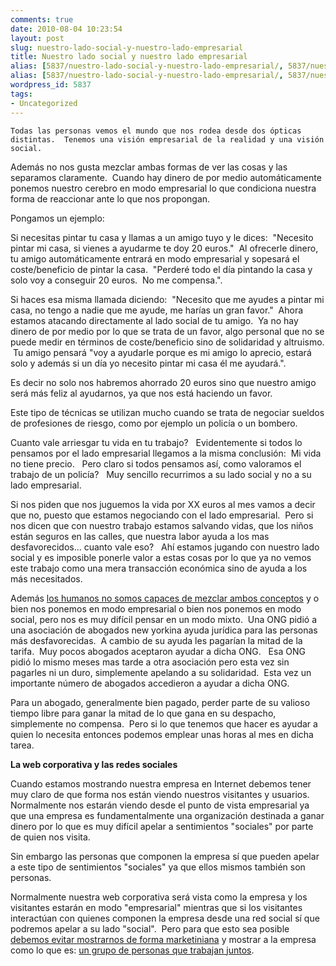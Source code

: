 ```yaml
---
comments: true
date: 2010-08-04 10:23:54
layout: post
slug: nuestro-lado-social-y-nuestro-lado-empresarial
title: Nuestro lado social y nuestro lado empresarial
alias: [5837/nuestro-lado-social-y-nuestro-lado-empresarial/, 5837/nuestro-lado-social-y-nuestro-lado-empresarial]
alias: [5837/nuestro-lado-social-y-nuestro-lado-empresarial/, 5837/nuestro-lado-social-y-nuestro-lado-empresarial]
wordpress_id: 5837
tags:
- Uncategorized
---
```



    Todas las personas vemos el mundo que nos rodea desde dos ópticas distintas.  Tenemos una visión empresarial de la realidad y una visión social.

Además no nos gusta mezclar ambas formas de ver las cosas y las separamos claramente.  Cuando hay dinero de por medio automáticamente ponemos nuestro cerebro en modo empresarial lo que condiciona nuestra forma de reaccionar ante lo que nos propongan.

Pongamos un ejemplo:  

Si necesitas pintar tu casa y llamas a un amigo tuyo y le dices:  "Necesito pintar mi casa, si vienes a ayudarme te doy 20 euros."  Al ofrecerle dinero, tu amigo automáticamente entrará en modo empresarial y sopesará el coste/beneficio de pintar la casa.  "Perderé todo el día pintando la casa y solo voy a conseguir 20 euros.  No me compensa.".

Si haces esa misma llamada diciendo:  "Necesito que me ayudes a pintar mi casa, no tengo a nadie que me ayude, me harías un gran favor."  Ahora estamos atacando directamente al lado social de tu amigo.  Ya no hay dinero de por medio por lo que se trata de un favor, algo personal que no se puede medir en términos de coste/beneficio sino de solidaridad y altruismo.  Tu amigo pensará "voy a ayudarle porque es mi amigo lo aprecio, estará solo y además si un día yo necesito pintar mi casa él me ayudará.".

Es decir no solo nos habremos ahorrado 20 euros sino que nuestro amigo será más feliz al ayudarnos, ya que nos está haciendo un favor.

Este tipo de técnicas se utilizan mucho cuando se trata de negociar sueldos de profesiones de riesgo, como por ejemplo un policía o un bombero.

Cuanto vale arriesgar tu vida en tu trabajo?   Evidentemente si todos lo pensamos por el lado empresarial llegamos a la misma conclusión:  Mi vida no tiene precio.   Pero claro si todos pensamos así, como valoramos el trabajo de un policía?   Muy sencillo recurrimos a su lado social y no a su lado empresarial.

Si nos piden que nos juguemos la vida por XX euros al mes vamos a decir que no, puesto que estamos negociando con el lado empresarial.  Pero si nos dicen que con nuestro trabajo estamos salvando vidas, que los niños están seguros en las calles, que nuestra labor ayuda a los mas desfavorecidos... cuanto vale eso?   Ahí estamos jugando con nuestro lado social y es imposible ponerle valor a estas cosas por lo que ya no vemos este trabajo como una mera transacción económica sino de ayuda a los más necesitados.

Además [los humanos no somos capaces de mezclar ambos conceptos](http://www.amazon.com/Predictably-Irrational-Hidden-Forces-Decisions/dp/006135323X) y o bien nos ponemos en modo empresarial o bien nos ponemos en modo social, pero nos es muy difícil pensar en un modo mixto.  Una ONG pidió a una asociación de abogados new yorkina ayuda jurídica para las personas más desfavorecidas.  A cambio de su ayuda les pagarían la mitad de la tarifa.  Muy pocos abogados aceptaron ayudar a dicha ONG.   Esa ONG pidió lo mismo meses mas tarde a otra asociación pero esta vez sin pagarles ni un duro, simplemente apelando a su solidaridad.  Esta vez un importante número de abogados accedieron a ayudar a dicha ONG.

Para un abogado, generalmente bien pagado, perder parte de su valioso tiempo libre para ganar la mitad de lo que gana en su despacho, simplemente no compensa.  Pero si lo que tenemos que hacer es ayudar a quien lo necesita entonces podemos emplear unas horas al mes en dicha tarea.

**La web corporativa y las redes sociales**

Cuando estamos mostrando nuestra empresa en Internet debemos tener muy claro de que forma nos están viendo nuestros visitantes y usuarios. Normalmente nos estarán viendo desde el punto de vista empresarial ya que una empresa es fundamentalmente una organización destinada a ganar dinero por lo que es muy difícil apelar a sentimientos "sociales" por parte de quien nos visita.

Sin embargo las personas que componen la empresa sí que pueden apelar a este tipo de sentimientos "sociales" ya que ellos mismos también son personas.

Normalmente nuestra web corporativa será vista como la empresa y los visitantes estarán en modo "empresarial" mientras que si los visitantes interactúan con quienes componen la empresa desde una red social sí que podremos apelar a su lado "social".  Pero para que esto sea posible [debemos evitar mostrarnos de forma marketiniana](http://www.alvareznavarro.es/tu-empresa-no-necesita-un-community-manager) y mostrar a la empresa como lo que es: [un grupo de personas que trabajan juntos](http://www.alvareznavarro.es/la-correcta-presencia-de-las-empresas-en-las).

 


  
